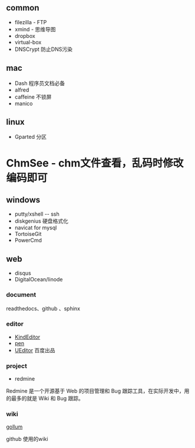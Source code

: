 ## common
* filezilla - FTP
* xmind - 思维导图
* dropbox
* virtual-box
* DNSCrypt 防止DNS污染

## mac

* Dash 程序员文档必备
* alfred
* caffeine 不锁屏
* manico

## linux

* Gparted 分区
# ChmSee - chm文件查看，乱码时修改编码即可

## windows

* putty/xshell -- ssh
* diskgenius 硬盘格式化
* navicat for mysql
* TortoiseGit
* PowerCmd

## web

* disqus
* DigitalOcean/linode

### document

readthedocs、github 、sphinx

### editor

* [KindEditor](http://www.kindsoft.net/)
* [pen](https://github.com/sofish/pen)
* [UEditor](http://ueditor.baidu.com/website/) 百度出品

### project

* redmine

Redmine 是一个开源基于 Web 的项目管理和 Bug 跟踪工具，在实际开发中，用的最多的就是 Wiki 和 Bug 跟踪。

### wiki

[gollum](https://github.com/gollum/gollum.git)

github 使用的wiki
